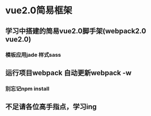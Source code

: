 # vue2.0简易框架

## 学习中搭建的简易vue2.0脚手架(webpack2.0 vue2.0)

###  模板应用jade 样式sass

## 运行项目webpack 自动更新webpack -w

### 别忘记npm install

## 不足请各位高手指点，学习ing